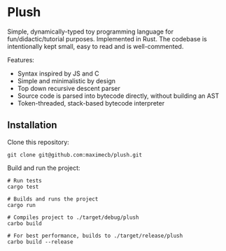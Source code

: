# Plush

Simple, dynamically-typed toy programming language for fun/didactic/tutorial purposes.
Implemented in Rust. The codebase is intentionally kept small, easy to read and is well-commented.

Features:
- Syntax inspired by JS and C
- Simple and minimalistic by design
- Top down recursive descent parser
- Source code is parsed into bytecode directly, without building an AST
- Token-threaded, stack-based bytecode interpreter

## Installation

Clone this repository:

```
git clone git@github.com:maximecb/plush.git
```

Build and run the project:

```
# Run tests
cargo test

# Builds and runs the project
cargo run

# Compiles project to ./target/debug/plush
carbo build

# For best performance, builds to ./target/release/plush
carbo build --release
```
